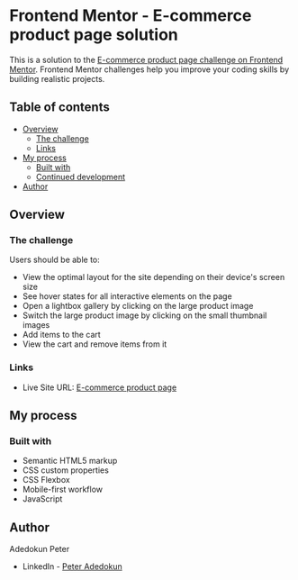 # Frontend Mentor - E-commerce product page solution

This is a solution to the [E-commerce product page challenge on Frontend Mentor](https://www.frontendmentor.io/challenges/ecommerce-product-page-UPsZ9MJp6). Frontend Mentor challenges help you improve your coding skills by building realistic projects.

## Table of contents

- [Overview](#overview)
  - [The challenge](#the-challenge)  
  - [Links](#links)
- [My process](#my-process)
  - [Built with](#built-with)  
  - [Continued development](#continued-development)
- [Author](#author)

## Overview

### The challenge

Users should be able to:

- View the optimal layout for the site depending on their device's screen size
- See hover states for all interactive elements on the page
- Open a lightbox gallery by clicking on the large product image
- Switch the large product image by clicking on the small thumbnail images
- Add items to the cart
- View the cart and remove items from it

### Links


- Live Site URL: [E-commerce product page](https://adedokun-e-commerce.netlify.app/)

## My process

### Built with

- Semantic HTML5 markup
- CSS custom properties
- CSS Flexbox
- Mobile-first workflow
- JavaScript




## Author

Adedokun Peter
- LinkedIn - [Peter Adedokun](https://www.linkedin.com/in/peter-adedokun-111966231/)